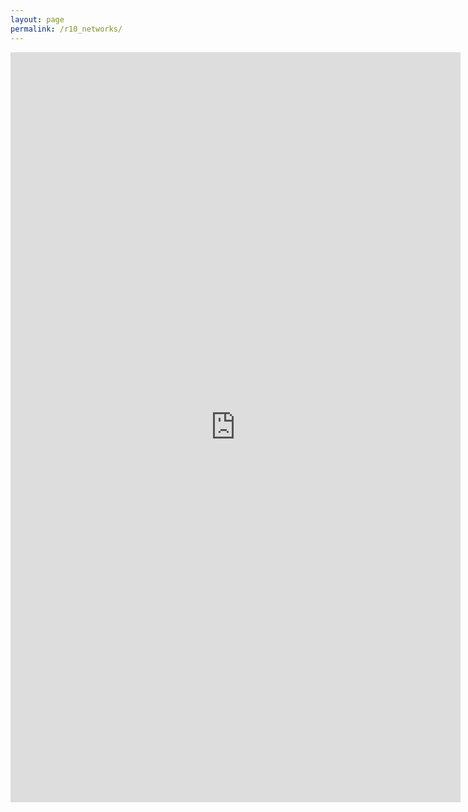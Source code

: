 ```yaml
---
layout: page
permalink: /r10_networks/
---
```

<iframe src="https://docs.google.com/document/d/1OROoSHQrJZ78NcYup3AviYQ9n-Fd0rB7T5qIpWtcBhg/pub?embedded=true" width="720" height="1200" frameborder="0" marginheight="0" marginwidth="0">Wird geladen...</iframe>
